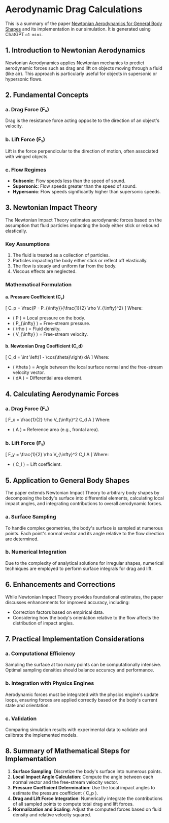 # Aerodynamic Drag Calculations
This is a summary of the paper
[Newtonian Aerodynamics for General Body Shapes](https://ntrs.nasa.gov/citations/19660012440)
and its implementation in our simulation. It is generated using ChatGPT
`o1-mini`.

## 1. Introduction to Newtonian Aerodynamics
Newtonian Aerodynamics applies Newtonian mechanics to predict aerodynamic forces
such as drag and lift on objects moving through a fluid (like air). This
approach is particularly useful for objects in supersonic or hypersonic flows.

## 2. Fundamental Concepts
### a. Drag Force (Fₓ)
Drag is the resistance force acting opposite to the direction of an object's
velocity.

### b. Lift Force (Fᵧ)
Lift is the force perpendicular to the direction of motion, often associated
with winged objects.

### c. Flow Regimes
- **Subsonic**: Flow speeds less than the speed of sound.
- **Supersonic**: Flow speeds greater than the speed of sound.
- **Hypersonic**: Flow speeds significantly higher than supersonic speeds.

## 3. Newtonian Impact Theory
The Newtonian Impact Theory estimates aerodynamic forces based on the assumption
that fluid particles impacting the body either stick or rebound elastically.

### Key Assumptions
1. The fluid is treated as a collection of particles.
2. Particles impacting the body either stick or reflect off elastically.
3. The flow is steady and uniform far from the body.
4. Viscous effects are neglected.

### Mathematical Formulation
#### a. Pressure Coefficient (Cₚ)
\[ C_p = \frac{P - P_{\infty}}{\frac{1}{2} \rho V_{\infty}^2} \] Where:
- \( P \) = Local pressure on the body.
- \( P_{\infty} \) = Free-stream pressure.
- \( \rho \) = Fluid density.
- \( V_{\infty} \) = Free-stream velocity.

#### b. Newtonian Drag Coefficient (C_d)
\[ C_d = \int \left(1 - \cos(\theta)\right) dA \] Where:
- \( \theta \) = Angle between the local surface normal and the free-stream
  velocity vector.
- \( dA \) = Differential area element.

## 4. Calculating Aerodynamic Forces
### a. Drag Force (Fₓ)
\[ F_x = \frac{1}{2} \rho V_{\infty}^2 C_d A \] Where:
- \( A \) = Reference area (e.g., frontal area).

### b. Lift Force (Fᵧ)
\[ F_y = \frac{1}{2} \rho V_{\infty}^2 C_l A \] Where:
- \( C_l \) = Lift coefficient.

## 5. Application to General Body Shapes
The paper extends Newtonian Impact Theory to arbitrary body shapes by
decomposing the body's surface into differential elements, calculating local
impact angles, and integrating contributions to overall aerodynamic forces.

### a. Surface Sampling
To handle complex geometries, the body's surface is sampled at numerous points.
Each point's normal vector and its angle relative to the flow direction are
determined.

### b. Numerical Integration
Due to the complexity of analytical solutions for irregular shapes, numerical
techniques are employed to perform surface integrals for drag and lift.

## 6. Enhancements and Corrections
While Newtonian Impact Theory provides foundational estimates, the paper
discusses enhancements for improved accuracy, including:
- Correction factors based on empirical data.
- Considering how the body's orientation relative to the flow affects the
  distribution of impact angles.

## 7. Practical Implementation Considerations
### a. Computational Efficiency
Sampling the surface at too many points can be computationally intensive.
Optimal sampling densities should balance accuracy and performance.

### b. Integration with Physics Engines
Aerodynamic forces must be integrated with the physics engine's update loops,
ensuring forces are applied correctly based on the body's current state and
orientation.

### c. Validation
Comparing simulation results with experimental data to validate and calibrate
the implemented models.

## 8. Summary of Mathematical Steps for Implementation
1. **Surface Sampling**: Discretize the body's surface into numerous points.
2. **Local Impact Angle Calculation**: Compute the angle between each normal
   vector and the free-stream velocity vector.
3. **Pressure Coefficient Determination**: Use the local impact angles to
   estimate the pressure coefficient \( C_p \).
4. **Drag and Lift Force Integration**: Numerically integrate the contributions
   of all sampled points to compute total drag and lift forces.
5. **Normalization and Scaling**: Adjust the computed forces based on fluid
   density and relative velocity squared.
